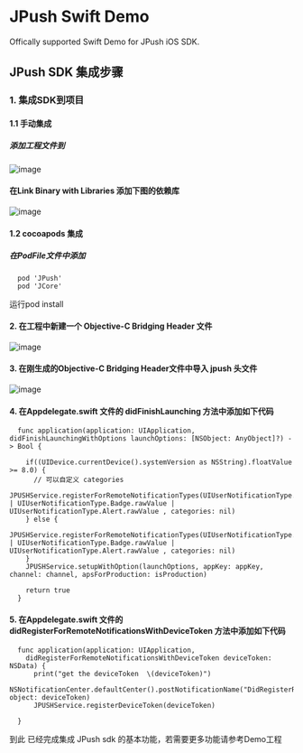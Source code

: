 # JPush Swift Demo

Offically supported Swift Demo for JPush iOS SDK. 

## JPush SDK 集成步骤 

### 1. 集成SDK到项目

#### 1.1 手动集成
##### 添加工程文件到

![image](https://github.com/jpush/jpush-swift-demo/blob/master/ReadMeRecource/添加jpushSDK到工程中%20.gif)

#### 在Link Binary with Libraries 添加下图的依赖库

![image](https://github.com/jpush/jpush-swift-demo/blob/master/ReadMeRecource/添加依赖库文件.png)


#### 1.2 cocoapods 集成

##### 在PodFile文件中添加

```
  pod 'JPush'
  pod 'JCore'
```

运行pod install


#### 2. 在工程中新建一个 Objective-C Bridging Header 文件

![image](https://github.com/jpush/jpush-swift-demo/blob/master/ReadMeRecource/生成ObjCBridge文件.gif)

#### 3. 在刚生成的Objective-C Bridging Header文件中导入 jpush 头文件

![image](https://github.com/jpush/jpush-swift-demo/blob/master/ReadMeRecource/在ObjctBridgingHeader添加sdk头文件.gif)

#### 4. 在Appdelegate.swift 文件的 didFinishLaunching 方法中添加如下代码


```
  func application(application: UIApplication, didFinishLaunchingWithOptions launchOptions: [NSObject: AnyObject]?) -> Bool {
    
    if((UIDevice.currentDevice().systemVersion as NSString).floatValue >= 8.0) {
      // 可以自定义 categories
      JPUSHService.registerForRemoteNotificationTypes(UIUserNotificationType.Badge.rawValue | UIUserNotificationType.Badge.rawValue | UIUserNotificationType.Alert.rawValue , categories: nil)
    } else {
      JPUSHService.registerForRemoteNotificationTypes(UIUserNotificationType.Badge.rawValue | UIUserNotificationType.Badge.rawValue | UIUserNotificationType.Alert.rawValue , categories: nil)
    }
    JPUSHService.setupWithOption(launchOptions, appKey: appKey, channel: channel, apsForProduction: isProduction)
    
    return true
  }
```

#### 5. 在Appdelegate.swift 文件的 didRegisterForRemoteNotificationsWithDeviceToken 方法中添加如下代码


```
  func application(application: UIApplication,
    didRegisterForRemoteNotificationsWithDeviceToken deviceToken: NSData) {
      print("get the deviceToken  \(deviceToken)")
      NSNotificationCenter.defaultCenter().postNotificationName("DidRegisterRemoteNotification", object: deviceToken)
      JPUSHService.registerDeviceToken(deviceToken)
      
  }
```

到此 已经完成集成 JPush sdk 的基本功能，若需要更多功能请参考Demo工程
